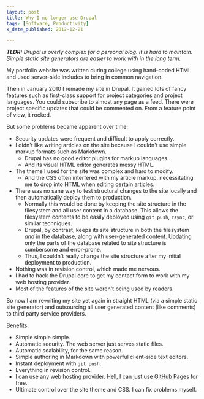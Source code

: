 ```yaml
---
layout: post
title: Why I no longer use Drupal
tags: [Software, Productivity]
x_date_published: 2012-12-21

---
```


*<b>TLDR:</b> Drupal is overly complex for a personal blog. It is hard to maintain. Simple static site generators are easier to work with in the long term.*

My portfolio website was written during college using hand-coded HTML and used server-side includes to bring in common navigation.

Then in January 2010 I remade my site in Drupal. It gained lots of fancy features such as first-class support for project categories and project languages. You could subscribe to almost any page as a feed. There were project specific updates that could be commented on. From a feature point of view, it rocked.

But some problems became apparent over time:

* Security updates were frequent and difficult to apply correctly.
* I didn't like writing articles on the site because I couldn't use simple markup formats such as Markdown.
    * Drupal has no good editor plugins for markup languages.
    * And its visual HTML editor generates messy HTML.
* The theme I used for the site was complex and hard to modify.
    * And the CSS often interfered with my article markup, necessitating me to drop into HTML when editing certain articles.
* There was no sane way to test structural changes to the site locally and then automatically deploy them to production.
    * Normally this would be done by keeping the site structure in the filesystem and all user content in a database. This allows the filesystem contents to be easily deployed using `git push`, `rsync`, or similar techniques.
    * Drupal, by contrast, keeps its site structure in both the filesystem *and* in the database, along with user-generated content. Updating only the parts of the database related to site structure is cumbersome and error-prone.
    * Thus, I couldn't really change the site structure after my initial deployment to production.
* Nothing was in revision control, which made me nervous.
* I had to hack the Drupal core to get my contact form to work with my web hosting provider.
* Most of the features of the site weren't being used by readers.

So now I am rewriting my site yet again in straight HTML (via a simple static site generator) and outsourcing all user generated content (like comments) to third party service providers.

Benefits:

* Simple simple simple.
* Automatic security. The web server just serves static files.
* Automatic scalability, for the same reason.
* Simple authoring in Markdown with powerful client-side text editors.
* Instant deployment with `git push`.
* Everything in revision control.
* I can use any web hosting provider. Hell, I can just use [GitHub Pages] for free.
* Ultimate control over the site theme and CSS. I can fix problems myself.

[GitHub Pages]: http://pages.github.com
